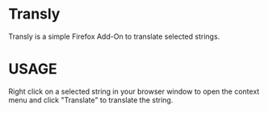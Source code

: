 Transly
============================================

Transly is a simple Firefox Add-On to translate selected strings.


USAGE
======

Right click on a selected string in your browser window to open the context menu and click \"Translate\" to translate the string.
